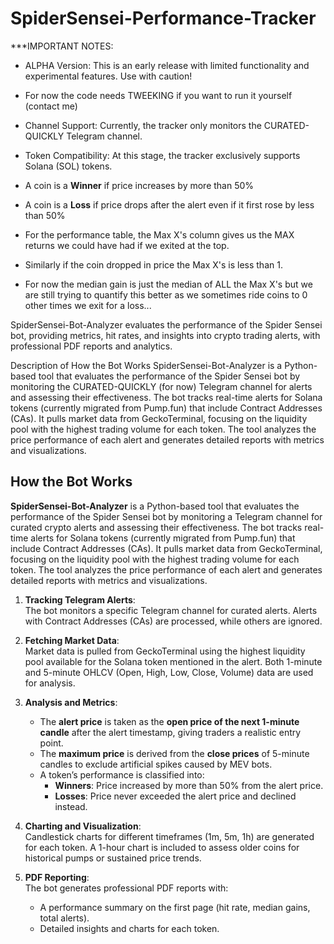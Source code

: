 # SpiderSensei-Performance-Tracker

***IMPORTANT NOTES:

   - ALPHA Version: This is an early release with limited functionality and experimental features. Use with caution!

   - For now the code needs TWEEKING if you want to run it yourself (contact me)

   - Channel Support: Currently, the tracker only monitors the CURATED-QUICKLY Telegram channel.

   - Token Compatibility: At this stage, the tracker exclusively supports Solana (SOL) tokens.

   - A coin is a **Winner** if price increases by more than 50%

   - A coin is a **Loss** if price drops after the alert even if it first rose by less than 50%

   - For the performance table, the Max X's column gives us the MAX returns we could have had if we exited at the top.

   - Similarly if the coin dropped in price the Max X's is less than 1.

   - For now the median gain is just the median of ALL the Max X's but we are still trying to quantify this better as we sometimes ride coins to 0 other times we exit for a loss...

SpiderSensei-Bot-Analyzer evaluates the performance of the Spider Sensei bot, providing metrics, hit rates, and insights into crypto trading alerts, with professional PDF reports and analytics.

Description of How the Bot Works
SpiderSensei-Bot-Analyzer is a Python-based tool that evaluates the performance of the Spider Sensei bot by monitoring the CURATED-QUICKLY (for now) Telegram channel for alerts and assessing their effectiveness. The bot tracks real-time alerts for Solana tokens (currently migrated from Pump.fun) that include Contract Addresses (CAs). It pulls market data from GeckoTerminal, focusing on the liquidity pool with the highest trading volume for each token. The tool analyzes the price performance of each alert and generates detailed reports with metrics and visualizations.

## How the Bot Works

**SpiderSensei-Bot-Analyzer** is a Python-based tool that evaluates the performance of the Spider Sensei bot by monitoring a Telegram channel for curated crypto alerts and assessing their effectiveness. The bot tracks real-time alerts for Solana tokens (currently migrated from Pump.fun) that include Contract Addresses (CAs). It pulls market data from GeckoTerminal, focusing on the liquidity pool with the highest trading volume for each token. The tool analyzes the price performance of each alert and generates detailed reports with metrics and visualizations.

1. **Tracking Telegram Alerts**:  
   The bot monitors a specific Telegram channel for curated alerts. Alerts with Contract Addresses (CAs) are processed, while others are ignored.

2. **Fetching Market Data**:  
   Market data is pulled from GeckoTerminal using the highest liquidity pool available for the Solana token mentioned in the alert. Both 1-minute and 5-minute OHLCV (Open, High, Low, Close, Volume) data are used for analysis.

3. **Analysis and Metrics**:  
   - The **alert price** is taken as the **open price of the next 1-minute candle** after the alert timestamp, giving traders a realistic entry point.
   - The **maximum price** is derived from the **close prices** of 5-minute candles to exclude artificial spikes caused by MEV bots.
   - A token’s performance is classified into:
     - **Winners**: Price increased by more than 50% from the alert price.
     - **Losses**: Price never exceeded the alert price and declined instead.

4. **Charting and Visualization**:  
   Candlestick charts for different timeframes (1m, 5m, 1h) are generated for each token. A 1-hour chart is included to assess older coins for historical pumps or sustained price trends.

5. **PDF Reporting**:  
   The bot generates professional PDF reports with:
   - A performance summary on the first page (hit rate, median gains, total alerts).
   - Detailed insights and charts for each token.
